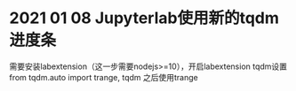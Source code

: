 # 2021 01 08 Jupyterlab使用新的tqdm进度条

需要安装labextension（这一步需要nodejs>=10），开启labextension
tqdm设置from tqdm.auto import trange, tqdm
之后使用trange


